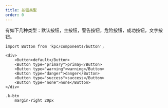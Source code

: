 ```yaml
---
title: 按钮类型
order: 0
---
```


有如下几种类型：默认按钮，主按钮，警告按钮，危险按钮，成功按钮，文字按钮。

```vdt
import Button from 'kpc/components/button';

<div>
    <Button>default</Button>
    <Button type="primary">primay</Button>
    <Button type="warning">warning</Button>
    <Button type="danger">danger</Button>
    <Button type="success">success</Button>
    <Button type="none">none</Button>
</div>
```

```styl
.k-btn
    margin-right 20px
```
